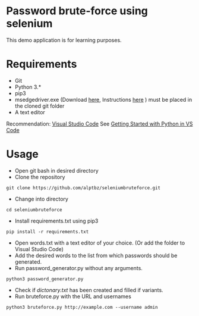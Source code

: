 # Password brute-force using selenium

This demo application is for learning purposes. 

# Requirements
 - Git
 - Python 3.*
 - pip3
 - msedgedriver.exe (Download [here](https://developer.microsoft.com/en-us/microsoft-edge/tools/webdriver/), Instructions [here](https://docs.microsoft.com/en-us/microsoft-edge/webdriver-chromium/?tabs=c-sharp) ) must be placed in the cloned git folder
 - A text editor

Recommendation: [Visual Studio Code](https://code.visualstudio.com/) See [
Getting Started with Python in VS Code](https://code.visualstudio.com/docs/python/python-tutorial) 

# Usage
 - Open git bash in desired directory
 - Clone the repository
```
git clone https://github.com/alptbz/seleniumbruteforce.git
```
 - Change into directory
```
cd seleniumbruteforce
``` 
 - Install requirements.txt using pip3
```
pip install -r requirements.txt
```
 - Open words.txt with a text editor of your choice. (Or add the folder to Visual Studio Code) 
 - Add the desired words to the list from which passwords should be generated.
 - Run password_generator.py without any arguments.
```
python3 password_generator.py
``` 
 - Check if *dictonary.txt* has been created and filled if variants.
 - Run bruteforce.py with the URL and usernames
```
python3 bruteforce.py http://example.com --username admin
``` 


 

 